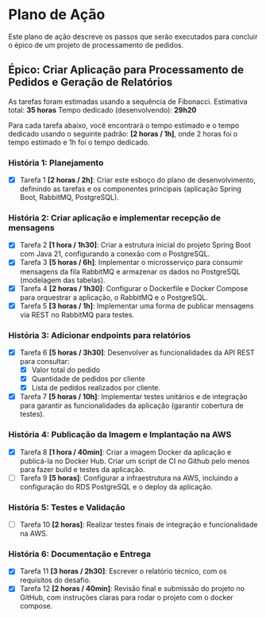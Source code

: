 # Plano de Ação

Este plano de ação descreve os passos que serão executados para concluir o épico de um projeto de processamento de
pedidos.

## Épico: Criar Aplicação para Processamento de Pedidos e Geração de Relatórios

As tarefas foram estimadas usando a sequência de Fibonacci.
Estimativa total: **35 horas**
Tempo dedicado (desenvolvendo): **29h20**

Para cada tarefa abaixo, você encontrará o tempo estimado e o tempo dedicado usando o seguinte padrão:
**[2 horas / 1h]**, onde 2 horas foi o tempo estimado e 1h foi o tempo dedicado.

### História 1: Planejamento

- [x] Tarefa 1 **[2 horas / 2h]**: Criar este esboço do plano de desenvolvimento, definindo as tarefas e os componentes
  principais (aplicação Spring Boot, RabbitMQ, PostgreSQL).

### História 2: Criar aplicação e implementar recepção de mensagens

- [x] Tarefa 2 **[1 hora / 1h30]**: Criar a estrutura inicial do projeto Spring Boot com Java 21, configurando a conexão
  com o PostgreSQL.
- [x] Tarefa 3 **[5 horas / 6h]**: Implementar o microsserviço para consumir mensagens da fila RabbitMQ e armazenar os
  dados no PostgreSQL (modelagem das tabelas).
- [x] Tarefa 4 **[2 horas / 1h30]**: Configurar o Dockerfile e Docker Compose para orquestrar a aplicação, o RabbitMQ e
  o PostgreSQL.
- [x] Tarefa 5 **[3 horas / 1h]**: Implementar uma forma de publicar mensagens via REST no RabbitMQ para testes.

### História 3: Adicionar endpoints para relatórios

- [x] Tarefa 6 **[5 horas / 3h30]**: Desenvolver as funcionalidades da API REST para consultar:
    - [x] Valor total do pedido
    - [x] Quantidade de pedidos por cliente
    - [x] Lista de pedidos realizados por cliente.
- [x] Tarefa 7 **[5 horas / 10h]**: Implementar testes unitários e de integração para garantir as funcionalidades da
  aplicação (garantir cobertura de testes).

### História 4: Publicação da Imagem e Implantação na AWS

- [x] Tarefa 8 **[1 hora / 40min]**: Criar a imagem Docker da aplicação e publicá-la no Docker Hub. Criar um script de
  CI no Github pelo menos para fazer build e testes da aplicação.
- [ ] Tarefa 9 **[5 horas]**: Configurar a infraestrutura na AWS, incluindo a configuração do RDS PostgreSQL e o deploy
  da aplicação.

### História 5: Testes e Validação

- [ ] Tarefa 10 **[2 horas]**: Realizar testes finais de integração e funcionalidade na AWS.

### História 6: Documentação e Entrega

- [x] Tarefa 11 **[3 horas / 2h30]**: Escrever o relatório técnico, com os requisitos do desafio.
- [x] Tarefa 12 **[2 horas / 40min]**: Revisão final e submissão do projeto no GitHub, com instruções claras para rodar
  o projeto com o docker compose.